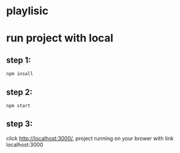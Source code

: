 # playlisic

# run project with local
## step 1:
  `npm insall`
## step 2:
  `npm start`
## step 3:
  click [http://localhost:3000/](here), project running on your brower with link localhost:3000
